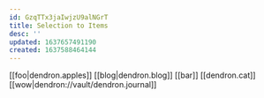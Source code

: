 ```yaml
---
id: GzqTTx3jaIwjzU9alNGrT
title: Selection to Items
desc: ''
updated: 1637657491190
created: 1637588464144
---
```


[[foo|dendron.apples]]
[[blog|dendron.blog]]
[[bar]]
[[dendron.cat]]
[[wow|dendron://vault/dendron.journal]]